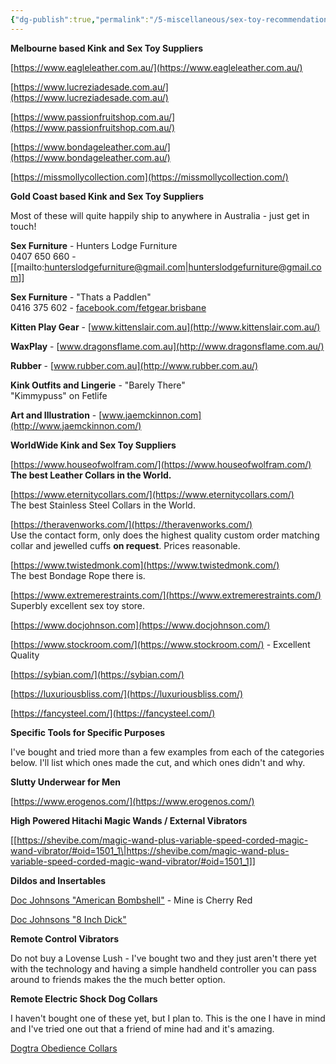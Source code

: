```yaml
---
{"dg-publish":true,"permalink":"/5-miscellaneous/sex-toy-recommendations-and-suppliers/"}
---
```



**Melbourne based Kink and Sex Toy Suppliers**

[https://www.eagleleather.com.au/](https://www.eagleleather.com.au/)

[https://www.lucreziadesade.com.au/](https://www.lucreziadesade.com.au/)

[https://www.passionfruitshop.com.au/](https://www.passionfruitshop.com.au/)

[https://www.bondageleather.com.au/](https://www.bondageleather.com.au/)

[https://missmollycollection.com](https://missmollycollection.com/)

**Gold Coast based Kink and Sex Toy Suppliers**

Most of these will quite happily ship to anywhere in Australia - just get in touch!

**Sex Furniture** - Hunters Lodge Furniture  
0407 650 660 - [[mailto:hunterslodgefurniture@gmail.com\|hunterslodgefurniture@gmail.com]]

**Sex Furniture** - "Thats a Paddlen"  
0416 375 602 - [facebook.com/fetgear.brisbane](https://facebook.com/fetgear.brisbane)

**Kitten Play Gear** - [www.kittenslair.com.au](http://www.kittenslair.com.au/)

**WaxPlay** - [www.dragonsflame.com.au](http://www.dragonsflame.com.au/)

**Rubber** - [www.rubber.com.au](http://www.rubber.com.au/)

**Kink Outfits and Lingerie** - "Barely There"  
"Kimmypuss" on Fetlife

**Art and Illustration** - [www.jaemckinnon.com](http://www.jaemckinnon.com/)

**WorldWide Kink and Sex Toy Suppliers**

[https://www.houseofwolfram.com/](https://www.houseofwolfram.com/)  
**The best Leather Collars in the World.**

[https://www.eternitycollars.com/](https://www.eternitycollars.com/)  
The best Stainless Steel Collars in the World.

[https://theravenworks.com/](https://theravenworks.com/)  
Use the contact form, only does the highest quality custom order matching collar and jewelled cuffs **on request**. Prices reasonable.

[https://www.twistedmonk.com](https://www.twistedmonk.com/)  
The best Bondage Rope there is.

[https://www.extremerestraints.com/](https://www.extremerestraints.com/)  
Superbly excellent sex toy store.

[https://www.docjohnson.com](https://www.docjohnson.com/)

[https://www.stockroom.com/](https://www.stockroom.com/) - Excellent Quality

[https://sybian.com/](https://sybian.com/)

[https://luxuriousbliss.com/](https://luxuriousbliss.com/)

[https://fancysteel.com/](https://fancysteel.com/)

**Specific Tools for Specific Purposes**

I've bought and tried more than a few examples from each of the categories below. I'll list which ones made the cut, and which ones didn't and why.

**Slutty Underwear for Men**

[https://www.erogenos.com/](https://www.erogenos.com/)

**High Powered Hitachi Magic Wands / External Vibrators**

[[https://shevibe.com/magic-wand-plus-variable-speed-corded-magic-wand-vibrator/#oid=1501_1\|https://shevibe.com/magic-wand-plus-variable-speed-corded-magic-wand-vibrator/#oid=1501_1]]

**Dildos and Insertables**

[Doc Johnsons "American Bombshell"](https://www.shopdocjohnson.com/s/sex-toys/p/447733/doc-johnson/american-bombshell---b-7-tango) - Mine is Cherry Red

[Doc Johnsons "8 Inch Dick"](https://www.shopdocjohnson.com/s/sex-toys/p/448766/doc-johnson/the-d---perfect-d---8-with-balls---ultraskyn)

**Remote Control Vibrators**

Do not buy a Lovense Lush - I've bought two and they just aren't there yet with the technology and having a simple handheld controller you can pass around to friends makes the the much better option.

**Remote Electric Shock Dog Collars**

I haven't bought one of these yet, but I plan to. This is the one I have in mind and I've tried one out that a friend of mine had and it's amazing.

[Dogtra Obedience Collars](https://www.dogtra.com/products/remote-training/obedience)

